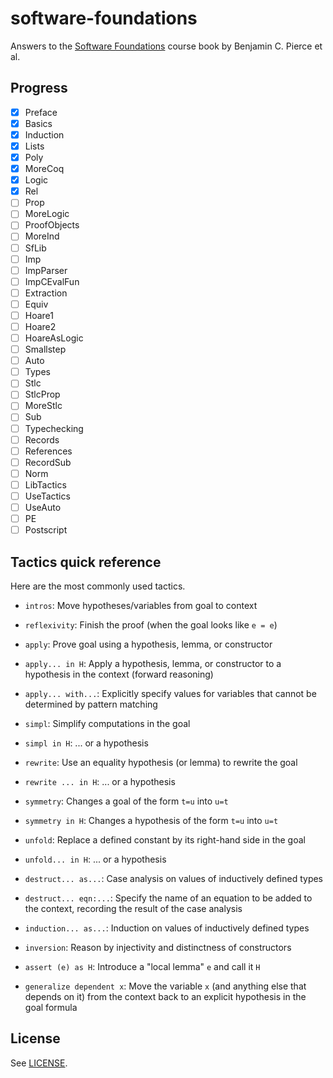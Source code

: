 # software-foundations

Answers to the [Software Foundations][] course book by Benjamin C. Pierce et al.

## Progress

- [x] Preface
- [x] Basics
- [x] Induction
- [x] Lists
- [x] Poly
- [x] MoreCoq
- [x] Logic
- [x] Rel
- [ ] Prop
- [ ] MoreLogic
- [ ] ProofObjects
- [ ] MoreInd
- [ ] SfLib
- [ ] Imp
- [ ] ImpParser
- [ ] ImpCEvalFun
- [ ] Extraction
- [ ] Equiv
- [ ] Hoare1
- [ ] Hoare2
- [ ] HoareAsLogic
- [ ] Smallstep
- [ ] Auto
- [ ] Types
- [ ] Stlc
- [ ] StlcProp
- [ ] MoreStlc
- [ ] Sub
- [ ] Typechecking
- [ ] Records
- [ ] References
- [ ] RecordSub
- [ ] Norm
- [ ] LibTactics
- [ ] UseTactics
- [ ] UseAuto
- [ ] PE
- [ ] Postscript

## Tactics quick reference

Here are the most commonly used tactics.

- `intros`:
  Move hypotheses/variables from goal to context

- `reflexivity`:
  Finish the proof (when the goal looks like `e = e`)

- `apply`:
  Prove goal using a hypothesis, lemma, or constructor

- `apply... in H`:
  Apply a hypothesis, lemma, or constructor to a hypothesis in
  the context (forward reasoning)

- `apply... with...`:
  Explicitly specify values for variables that cannot be
  determined by pattern matching

- `simpl`:
  Simplify computations in the goal

- `simpl in H`:
  ... or a hypothesis

- `rewrite`:
  Use an equality hypothesis (or lemma) to rewrite the goal

- `rewrite ... in H`:
  ... or a hypothesis

- `symmetry`:
  Changes a goal of the form `t=u` into `u=t`

- `symmetry in H`:
  Changes a hypothesis of the form `t=u` into `u=t`

- `unfold`:
  Replace a defined constant by its right-hand side in the goal

- `unfold... in H`:
  ... or a hypothesis

- `destruct... as...`:
  Case analysis on values of inductively defined types

- `destruct... eqn:...`:
  Specify the name of an equation to be added to the context,
  recording the result of the case analysis

- `induction... as...`:
  Induction on values of inductively defined types

- `inversion`:
  Reason by injectivity and distinctness of constructors

- `assert (e) as H`:
  Introduce a "local lemma" `e` and call it `H`

- `generalize dependent x`:
  Move the variable `x` (and anything else that depends on it)
  from the context back to an explicit hypothesis in the goal
  formula

## License

See [LICENSE][].

[Software Foundations]: http://www.cis.upenn.edu/~bcpierce/sf/current/
[LICENSE]: ./LICENSE
